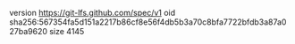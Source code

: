 version https://git-lfs.github.com/spec/v1
oid sha256:567354fa5d151a2217b86cf8e56f4db5b3a70c8bfa7722bfdb3a87a027ba9620
size 4145
